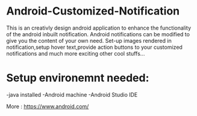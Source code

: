 # Android-Customized-Notification
This is an creativly design android application to enhance the functionality of the android inbuilt notification.
Android notifications can be modified to give you the content of your own need.
Set-up images rendered in notification,setup hover text,provide action buttons to your customized notifications and much more exciting other cool stuffs...


# Setup environemnt needed:
-java installed
-Android machine
-Android Studio IDE

More :
https://www.android.com/
